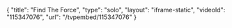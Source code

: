 {
    "title": "Find The Force",
    "type": "solo",
    "layout": "iframe-static",
    "videoId": "115347076",
    "url": "\/tvpembed\/115347076"
}